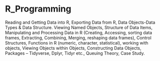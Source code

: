 # R_Programming
Reading and Getting Data into R, Exporting Data from R, Data Objects-Data Types & Data Structure. Viewing Named Objects, Structure of Data Items, Manipulating and Processing Data in R (Creating, Accessing, sorting data frames, Extracting, Combining, Merging, reshaping data frames), Control Structures, Functions in R (numeric, character, statistical), working with objects, Viewing Objects within Objects, Constructing Data Objects, Packages – Tidyverse, Dplyr, Tidyr etc., Queuing Theory, Case Study.
